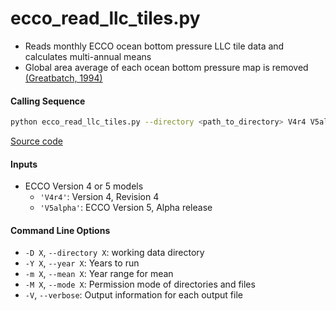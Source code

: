 ecco_read_llc_tiles.py
======================

- Reads monthly ECCO ocean bottom pressure LLC tile data and calculates multi-annual means
- Global area average of each ocean bottom pressure map is removed [(Greatbatch, 1994)](https://doi.org/10.1029/94JC00847)

#### Calling Sequence
```bash
python ecco_read_llc_tiles.py --directory <path_to_directory> V4r4 V5alpha
```
[Source code](https://github.com/tsutterley/model-harmonics/blob/main/ECCO/ecco_read_llc_tiles.py)

#### Inputs
- ECCO Version 4 or 5 models
    * `'V4r4'`: Version 4, Revision 4
    * `'V5alpha'`: ECCO Version 5, Alpha release

#### Command Line Options
- `-D X`, `--directory X`: working data directory
- `-Y X`, `--year X`: Years to run
- `-m X`, `--mean X`: Year range for mean
- `-M X`, `--mode X`: Permission mode of directories and files
- `-V`, `--verbose`: Output information for each output file
